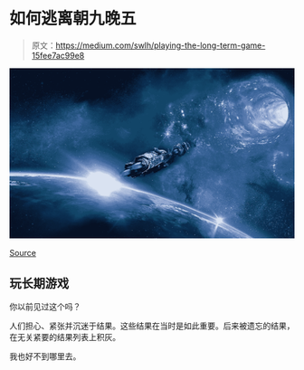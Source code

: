 # 如何逃离朝九晚五

> 原文：<https://medium.com/swlh/playing-the-long-term-game-15fee7ac99e8>

![](img/5299a56671d1a7fd44f839c1c4c715d0.png)

[Source](https://pixabay.com/en/wallpaper-space-desktop-universe-3584229/)

## 玩长期游戏

你以前见过这个吗？

人们担心、紧张并沉迷于结果。这些结果在当时是如此重要。后来被遗忘的结果，在无关紧要的结果列表上积灰。

我也好不到哪里去。